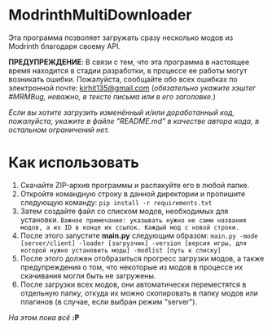 # ModrinthMultiDownloader
Эта программа позволяет загружать сразу несколько модов из Modrinth благодаря своему API.

**ПРЕДУПРЕЖДЕНИЕ**: В связи с тем, что эта программа в настоящее время находится в стадии разработки, в процессе ее работы могут возникать ошибки.
Пожалуйста, сообщайте обо всех ошибках по электронной почте: kirhit135@gmail.com (*обязательно укажите хэштег #MRMBug, неважно, в тексте письма или в его заголовке.*)

*Если вы хотите загрузить изменённый и/или доработанный код, пожалуйста, укажите в файле "README.md" в качестве автора кода, в остальном ограничений нет.*

# Как использовать

1) Скачайте ZIP-архив программы и распакуйте его в любой папке.
2) Откройте командную строку в данной директории и пропишите следующую команду:
   `pip install -r requirements.txt`
3) Затем создайте файл со списком модов, необходимых для установки.
   `Важное примечание: указывать нужно не сами названия модов, а их ID в конце их ссылок. Каждый мод с новой строки.`
4) После этого запустите **main.py** следующим образом:
   `main.py -mode [server/client] -loader [загрузчик] -version [версия игры, для которой нужно установить моды] -modlist [путь к списку]`
5) После этого должен отобразиться прогресс загрузки модов, а также предупреждения о том, что некоторые из модов в процессе их скачивания могли быть не загружены.
6) После загрузки всех модов, они автоматически переместятся в отдельную папку, откуда их можно скопировать в папку модов или плагинов (в случае, если выбран режим "server").

*На этом пока всё* **:P**
